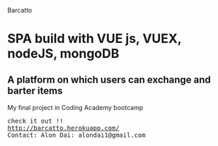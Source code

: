 
Barcatto

<h1> SPA build with VUE js, VUEX, nodeJS, mongoDB </h1>
<h2> A platform on which users can exchange and barter items </h2>
<p>My final project in Coding Academy bootcamp</p>
<pre>
check it out !!
<a href="http://barcatto.herokuapp.com/">http://barcatto.herokuapp.com/<a/>
<span>Contact: Alon Dai: alondai1@gmail.com</span>
</pre>

